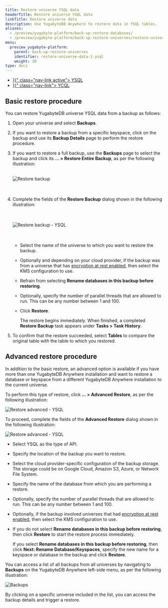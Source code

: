 ```yaml
---
title: Restore universe YSQL data
headerTitle: Restore universe YSQL data
linkTitle: Restore universe data
description: Use YugabyteDB Anywhere to restore data in YSQL tables.
aliases:
  - /preview/yugabyte-platform/back-up-restore-databases/
  - /preview/yugabyte-platform/back-up-restore-universes/restore-universe-data/
menu:
  preview_yugabyte-platform:
    parent: back-up-restore-universes
    identifier: restore-universe-data-1-ysql
    weight: 30
type: docs
---
```


<ul class="nav nav-tabs-alt nav-tabs-yb">

  <li >
    <a href="{{< relref "./ysql.md" >}}" class="nav-link active">
      <i class="icon-postgres" aria-hidden="true"></i>
      YSQL
    </a>
  </li>

  <li >
    <a href="{{< relref "./ycql.md" >}}" class="nav-link">
      <i class="icon-cassandra" aria-hidden="true"></i>
      YCQL
    </a>
  </li>

</ul>

## Basic restore procedure

You can restore YugabyteDB universe YSQL data from a backup as follows:

1. Open your universe and select **Backups**.

2. If you want to restore a backup from a specific keyspace, click on the backup and use its **Backup Details** page to perform the restore procedure.

3. If you want to restore a full backup, use the **Backups** page to select the backup and click its **... > Restore Entire Backup**, as per the following illustration:<br><br>

    ![Restore backup](/images/yp/restore-entire-backup.png)<br><br><br>

4. Complete the fields of the **Restore Backup** dialog shown in the following illustration:

    <br/><br/>
    ![Restore backup - YSQL](/images/yp/restore-universe-data-ysql.png)<br><br><br>

    - Select the name of the universe to which you want to restore the backup.

    - Optionally and depending on your cloud provider, if the backup was from a universe that has [encryption at rest enabled](../../../security/enable-encryption-at-rest), then select the KMS configuration to use.

    - Refrain from selecting  **Rename databases in this backup before restoring**.

    - Optionally, specify the number of parallel threads that are allowed to run. This can be any number between 1 and 100.

    - Click **Restore**.<br>

      The restore begins immediately. When finished, a completed **Restore Backup** task appears under **Tasks > Task History**.

5. To confirm that the restore succeeded, select **Tables** to compare the original table with the table to which you restored.

## Advanced restore procedure

In addition to the basic restore, an advanced option is available if you have more than one YugabyteDB Anywhere installation and want to restore a database or keyspace from a different YugabyteDB Anywhere installation to the current universe.

To perform this type of restore, click **... > Advanced Restore**, as per the following illustration:

![Restore advanced - YSQL](/images/yp/restore-advanced.png)<br>

To proceed, complete the fields of the **Advanced Restore** dialog shown in the following illustration:

![Restore advanced - YSQL](/images/yp/restore-advanced-ysql.png)<br>

- Select YSQL as the type of API.

- Specify the location of the backup you want to restore.

- Select the cloud provider-specific configuration of the backup storage. The storage could be on Google Cloud, Amazon S3, Azure, or Network File System.

- Specify the name of the database from which you are performing a restore.

- Optionally, specify the number of parallel threads that are allowed to run. This can be any number between 1 and 100.

- Optionally, if the backup involved universes that had [encryption at rest enabled](/preview/yugabyte-platform/security/enable-encryption-at-rest), then select the KMS configuration to use.

- If you do not select **Rename databases in this backup before restoring**, then click **Restore** to start the restore process immediately.<br>

  If you select **Rename databases in this backup before restoring**, then click **Next: Rename Database/Keyspaces**, specify the new name for a keyspace or database in the backup and click **Restore**.

You can access a list of all backups from all universes by navigating to **Backups** on the YugabyteDB Anywhere left-side menu, as per the following illustration:

![Backups](/images/yp/backups-list.png)<br>

By clicking on a specific universe included in the list, you can access the backup details and trigger a restore.